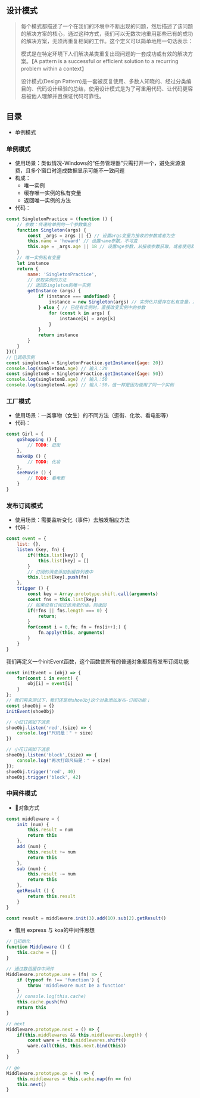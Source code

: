 ## 设计模式
> 每个模式都描述了一个在我们的环境中不断出现的问题，然后描述了该问题的解决方案的核心，通过这种方式，我们可以无数次地重用那些已有的成功的解决方案，无须再重复相同的工作。这个定义可以简单地用一句话表示：
>
> 模式是在特定环境下人们解决某类重复出现问题的一套成功或有效的解决方案。【A pattern is a successful or efficient solution to a recurring  problem within a context】
> 
> 设计模式(Design Pattern)是一套被反复使用、多数人知晓的、经过分类编目的、代码设计经验的总结，使用设计模式是为了可重用代码、让代码更容易被他人理解并且保证代码可靠性。

## 目录
- 单例模式


### 单例模式
- 使用场景：类似情况-Windows的“任务管理器”只需打开一个，避免资源浪费，且多个窗口时造成数据显示可能不一致问题
- 构成：
    - 唯一实例
    - 缓存唯一实例的私有变量
    - 返回唯一实例的方法
- 代码：
```js
const SingletonPractice = (function () {
    // 参数：传递给单例的一个参数集合
    function Singleton(args) {
        const _args = args || {} // 设置args变量为接收的参数或者为空
        this.name = 'howard' // 设置name参数，不可变
        this.age = _args.age || 18 // 设置age参数，从接收参数获取，或者使用默认
    }
    // 唯一实例私有变量
    let instance
    return {
        name: 'SingletonPractice',
        // 获取实例的方法
        // 返回Singleton的唯一实例
        getInstance (args) {
            if (instance === undefined) {
                instance = new Singleton(args) // 实例化并缓存在私有变量，之后只返回缓存的唯一实例
            } else { // 已经有实例时，直接改变实例中的参数
                for (const k in args) {
                    instance[k] = args[k]
                }
            }
            return instance
        }
    }
})()
// 调用示例
const singletonA = SingletonPractice.getInstance({age: 20})
console.log(singletonA.age) // 输入：20
const singletonB = SingletonPractice.getInstance({age: 50})
console.log(singletonB.age) // 输入：50
console.log(singletonA.age) // 输入：50，值一样是因为使用了同一个实例
```

### 工厂模式
- 使用场景：一类事物（女生）的不同方法（逛街、化妆、看电影等）
- 代码：
```js
const Girl = {
    goShopping () {
        // TODO: 逛街
    },
    makeUp () {
        // TODO: 化妆
    },
    seeMovie () {
        // TODO: 看电影
    }
}
```

### 发布订阅模式
- 使用场景：需要监听变化（事件）去触发相应方法
- 代码：
```js
const event = {
    list: {},
    listen (key, fn) {
        if(!this.list[key]) {
            this.list[key] = []
        }
        // 订阅的消息添加到缓存列表中
        this.list[key].push(fn)
    },
    trigger () {
        const key = Array.prototype.shift.call(arguments)
        const fns = this.list[key]
        // 如果没有订阅过该消息的话，则返回
        if(!fns || fns.length === 0) {
            return;
        }
        for(const i = 0,fn; fn = fns[i++];) {
            fn.apply(this, arguments)
        }
    }
}
```
我们再定义一个initEvent函数，这个函数使所有的普通对象都具有发布订阅功能
```js
const initEvent = (obj) => {
    for(const i in event) {
        obj[i] = event[i]
    }
};
// 我们再来测试下，我们还是给shoeObj这个对象添加发布-订阅功能；
const shoeObj = {}
initEvent(shoeObj)

// 小红订阅如下消息
shoeObj.listen('red',(size) => {
    console.log("尺码是：" + size)  
})

// 小花订阅如下消息
shoeObj.listen('block',(size) => {
    console.log("再次打印尺码是：" + size)
});
shoeObj.trigger('red', 40)
shoeObj.trigger('block', 42)
```

### 中间件模式
- 对象方式
```js
const middleware = {
    init (num) {
        this.result = num
        return this
    },
    add (num) {
        this.result += num
        return this
    },
    sub (num) {
        this.result -= num
        return this
    },
    getResult () {
        return this.result
    }
}

const result = middleware.init(3).add(10).sub(2).getResult()
```
- 借用 express 与 koa的中间件思想
```js
// 初始化
function Middleware () {
    this.cache = []
}

// 通过数组缓存中间件
Middleware.prototype.use = (fn) => {
    if (typeof fn !== 'function') {
        throw 'middleware must be a function'
    }
    // console.log(this.cache)
    this.cache.push(fn)
    return this
}

// next
Middleware.prototype.next = () => {
    if(this.middlewares && this.middlewares.length) {
        const ware = this.middlewares.shift()
        ware.call(this, this.next.bind(this))
    }
}

// go
Middleware.prototype.go = () => {
    this.middlewares = this.cache.map(fn => fn)
    this.next()
}
```